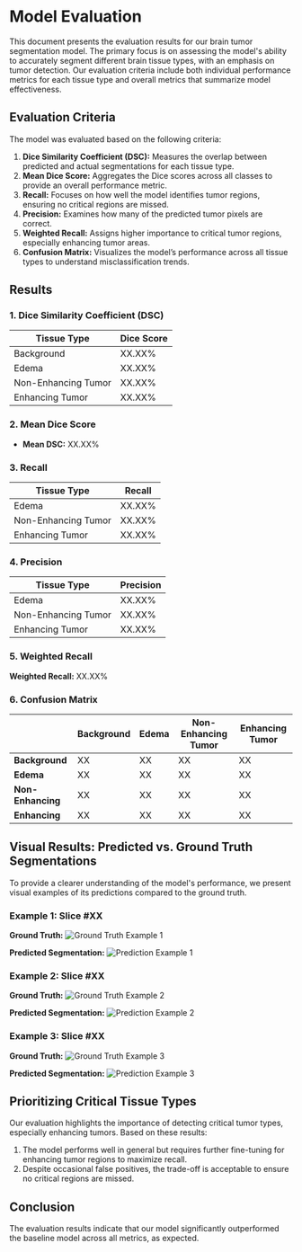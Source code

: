 # Model Evaluation

This document presents the evaluation results for our brain tumor segmentation model. The primary focus is on assessing the model's ability to accurately segment different brain tissue types, with an emphasis on tumor detection. Our evaluation criteria include both individual performance metrics for each tissue type and overall metrics that summarize model effectiveness.

## Evaluation Criteria

The model was evaluated based on the following criteria:

1. **Dice Similarity Coefficient (DSC):** Measures the overlap between predicted and actual segmentations for each tissue type.
2. **Mean Dice Score:** Aggregates the Dice scores across all classes to provide an overall performance metric.
3. **Recall:** Focuses on how well the model identifies tumor regions, ensuring no critical regions are missed.
4. **Precision:** Examines how many of the predicted tumor pixels are correct.
5. **Weighted Recall:** Assigns higher importance to critical tumor regions, especially enhancing tumor areas.
6. **Confusion Matrix:** Visualizes the model’s performance across all tissue types to understand misclassification trends.

## Results

### 1. Dice Similarity Coefficient (DSC)

| Tissue Type         | Dice Score |
|---------------------|------------|
| Background          | XX.XX%     |
| Edema               | XX.XX%     |
| Non-Enhancing Tumor | XX.XX%     |
| Enhancing Tumor     | XX.XX%     |

### 2. Mean Dice Score

- **Mean DSC:** XX.XX%

### 3. Recall

| Tissue Type         | Recall |
|---------------------|--------|
| Edema               | XX.XX% |
| Non-Enhancing Tumor | XX.XX% |
| Enhancing Tumor     | XX.XX% |

### 4. Precision

| Tissue Type         | Precision |
|---------------------|-----------|
| Edema               | XX.XX%    |
| Non-Enhancing Tumor | XX.XX%    |
| Enhancing Tumor     | XX.XX%    |

### 5. Weighted Recall

**Weighted Recall:** XX.XX%

### 6. Confusion Matrix

|                  | Background | Edema | Non-Enhancing Tumor | Enhancing Tumor |
|------------------|------------|-------|---------------------|-----------------|
| **Background**   | XX         | XX    | XX                  | XX              |
| **Edema**        | XX         | XX    | XX                  | XX              |
| **Non-Enhancing**| XX         | XX    | XX                  | XX              |
| **Enhancing**    | XX         | XX    | XX                  | XX              |

## Visual Results: Predicted vs. Ground Truth Segmentations

To provide a clearer understanding of the model's performance, we present visual examples of its predictions compared to the ground truth.

### Example 1: Slice #XX

**Ground Truth:**
![Ground Truth Example 1](path/to/ground_truth_image_1.png)

**Predicted Segmentation:**
![Prediction Example 1](path/to/predicted_segmentation_image_1.png)

### Example 2: Slice #XX

**Ground Truth:**
![Ground Truth Example 2](path/to/ground_truth_image_2.png)

**Predicted Segmentation:**
![Prediction Example 2](path/to/predicted_segmentation_image_2.png)

### Example 3: Slice #XX

**Ground Truth:**
![Ground Truth Example 3](path/to/ground_truth_image_3.png)

**Predicted Segmentation:**
![Prediction Example 3](path/to/predicted_segmentation_image_3.png)

## Prioritizing Critical Tissue Types

Our evaluation highlights the importance of detecting critical tumor types, especially enhancing tumors. Based on these results:

1. The model performs well in general but requires further fine-tuning for enhancing tumor regions to maximize recall.
2. Despite occasional false positives, the trade-off is acceptable to ensure no critical regions are missed.

## Conclusion

The evaluation results indicate that our model significantly outperformed the baseline model across all metrics, as expected.
